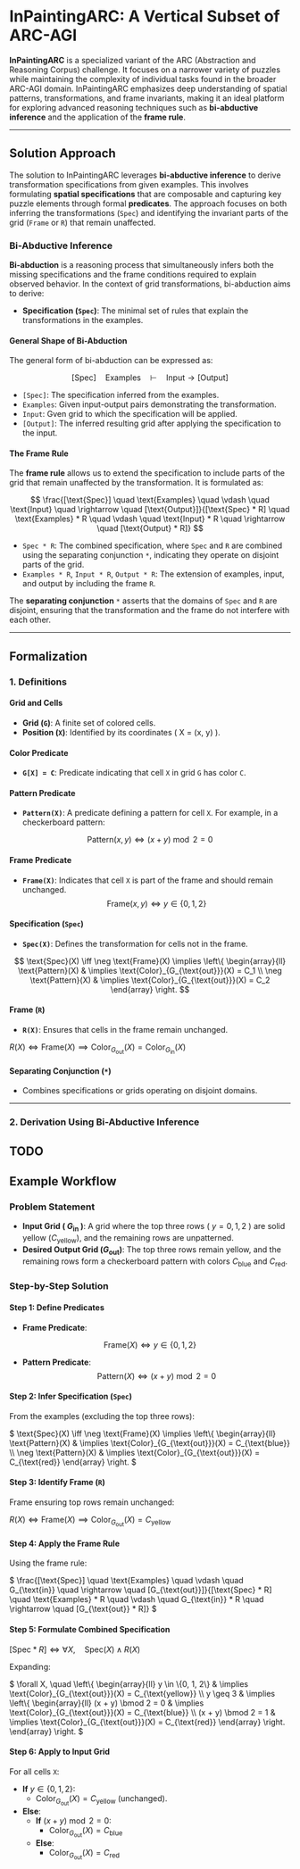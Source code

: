 # InPaintingARC: A Vertical Subset of ARC-AGI

**InPaintingARC** is a specialized variant of the ARC (Abstraction and Reasoning Corpus) challenge. It focuses on a narrower variety of puzzles while maintaining the complexity of individual tasks found in the broader ARC-AGI domain. InPaintingARC emphasizes deep understanding of spatial patterns, transformations, and frame invariants, making it an ideal platform for exploring advanced reasoning techniques such as **bi-abductive inference** and the application of the **frame rule**.

---

## Solution Approach

The solution to InPaintingARC leverages **bi-abductive inference** to derive transformation specifications from given examples. This involves formulating **spatial specifications** that are composable and capturing key puzzle elements through formal **predicates**. The approach focuses on both inferring the transformations (`Spec`) and identifying the invariant parts of the grid (`Frame` or `R`) that remain unaffected.

### Bi-Abductive Inference

**Bi-abduction** is a reasoning process that simultaneously infers both the missing specifications and the frame conditions required to explain observed behavior. In the context of grid transformations, bi-abduction aims to derive:

- **Specification (`Spec`)**: The minimal set of rules that explain the transformations in the examples.

#### General Shape of Bi-Abduction

The general form of bi-abduction can be expressed as:


$$
[\text{Spec}] \quad \text{Examples} \quad \vdash \quad \text{Input} \rightarrow [\text{Output}]
$$

- `[Spec]`: The specification inferred from the examples.
- `Examples`: Given input-output pairs demonstrating the transformation.
- `Input`: Gven grid to which the specification will be applied.
- `[Output]`: The inferred resulting grid after applying the specification to the input.


#### The Frame Rule

The **frame rule** allows us to extend the specification to include parts of the grid that remain unaffected by the transformation. It is formulated as:

$$
\frac{[\text{Spec}] \quad \text{Examples} \quad \vdash \quad \text{Input} \quad \rightarrow \quad [\text{Output}]}{[\text{Spec} * R] \quad \text{Examples} * R \quad \vdash \quad \text{Input} * R \quad \rightarrow \quad [\text{Output} * R]}
$$

- `Spec * R`: The combined specification, where `Spec` and `R` are combined using the separating conjunction `*`, indicating they operate on disjoint parts of the grid.
- `Examples * R`, `Input * R`, `Output * R`: The extension of examples, input, and output by including the frame `R`.

The **separating conjunction** `*` asserts that the domains of `Spec` and `R` are disjoint, ensuring that the transformation and the frame do not interfere with each other.

---

## Formalization

### 1. Definitions

#### Grid and Cells

- **Grid (`G`)**: A finite set of colored cells.
- **Position (`X`)**: Identified by its coordinates \( X = (x, y) \).

#### Color Predicate

- **`G[X] = C`**: Predicate indicating that cell `X` in grid `G` has color `C`.

#### Pattern Predicate

- **`Pattern(X)`**: A predicate defining a pattern for cell `X`. For example, in a checkerboard pattern:

$$\text{Pattern}(x,y) \iff (x + y) \bmod 2 = 0$$

#### Frame Predicate

- **`Frame(X)`**: Indicates that cell `X` is part of the frame and should remain unchanged.
$$\text{Frame}(x,y) \iff y \in \{0, 1, 2\}$$

#### Specification (`Spec`)

- **`Spec(X)`**: Defines the transformation for cells not in the frame.

$$
\text{Spec}(X) \iff \neg \text{Frame}(X) \implies \left\{
\begin{array}{ll}
\text{Pattern}(X) & \implies \text{Color}_{G_{\text{out}}}(X) = C_1 \\
\neg \text{Pattern}(X) & \implies \text{Color}_{G_{\text{out}}}(X) = C_2
\end{array}
\right.
$$

#### Frame (`R`)

- **`R(X)`**: Ensures that cells in the frame remain unchanged.

$`R(X) \iff \text{Frame}(X) \implies \text{Color}_{G_{\text{out}}}(X) = \text{Color}_{G_{\text{in}}}(X)`$

#### Separating Conjunction (`*`)

- Combines specifications or grids operating on disjoint domains.

---

### 2. Derivation Using Bi-Abductive Inference

TODO
---


## Example Workflow

### Problem Statement

- **Input Grid ( $`G_{\text{in}}`$ )**: A grid where the top three rows ( $` y = 0, 1, 2 `$ ) are solid yellow ($` C_{\text{yellow}} `$), and the remaining rows are unpatterned.
- **Desired Output Grid ($` G_{\text{out}} `$)**: The top three rows remain yellow, and the remaining rows form a checkerboard pattern with colors $` C_{\text{blue}} `$ and $` C_{\text{red}} `$.

### Step-by-Step Solution

#### Step 1: Define Predicates

- **Frame Predicate**:

$$\text{Frame}(X) \iff y \in \{0, 1, 2\}$$

- **Pattern Predicate**:
$$\text{Pattern}(X) \iff (x + y) \bmod 2 = 0$$

#### Step 2: Infer Specification (`Spec`)

From the examples (excluding the top three rows):


$`
\text{Spec}(X) \iff \neg \text{Frame}(X) \implies \left\{
  \begin{array}{ll}
    \text{Pattern}(X) & \implies \text{Color}_{G_{\text{out}}}(X) = C_{\text{blue}} \\
    \neg \text{Pattern}(X) & \implies \text{Color}_{G_{\text{out}}}(X) = C_{\text{red}}
  \end{array}
\right.
`$


#### Step 3: Identify Frame (`R`)

Frame ensuring top rows remain unchanged:

$`
R(X) \iff \text{Frame}(X) \implies \text{Color}_{G_{\text{out}}}(X) = C_{\text{yellow}}
`$

#### Step 4: Apply the Frame Rule

Using the frame rule:

$`
\frac{[\text{Spec}] \quad \text{Examples} \quad \vdash \quad G_{\text{in}} \quad \rightarrow \quad [G_{\text{out}}]}{[\text{Spec} * R] \quad \text{Examples} * R \quad \vdash \quad G_{\text{in}} * R \quad \rightarrow \quad [G_{\text{out}} * R]}
`$

#### Step 5: Formulate Combined Specification

$`
[\text{Spec} * R] \iff \forall X, \quad \text{Spec}(X) \land R(X)
`$

Expanding:

$`
\forall X, \quad \left\{
  \begin{array}{ll}
    y \in \{0, 1, 2\} & \implies \text{Color}_{G_{\text{out}}}(X) = C_{\text{yellow}} \\
    y \geq 3 & \implies \left\{
      \begin{array}{ll}
        (x + y) \bmod 2 = 0 & \implies \text{Color}_{G_{\text{out}}}(X) = C_{\text{blue}} \\
        (x + y) \bmod 2 = 1 & \implies \text{Color}_{G_{\text{out}}}(X) = C_{\text{red}}
      \end{array}
    \right.
  \end{array}
\right.
`$

#### Step 6: Apply to Input Grid

For all cells `X`:

- **If** $` y \in \{0, 1, 2\} `$:
  - $` \text{Color}_{G_{\text{out}}}(X) = C_{\text{yellow}} `$ (unchanged).
- **Else**:
  - **If** $` (x + y) \bmod 2 = 0 `$:
    - $` \text{Color}_{G_{\text{out}}}(X) = C_{\text{blue}} `$
  - **Else**:
    - $` \text{Color}_{G_{\text{out}}}(X) = C_{\text{red}} `$
